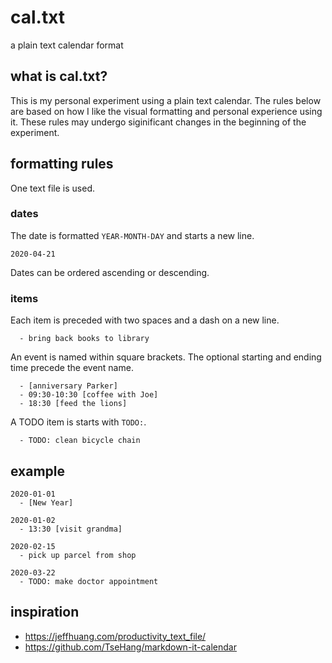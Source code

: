 # cal.txt
a plain text calendar format

## what is cal.txt?
This is my personal experiment using a plain text calendar. The rules below are
based on how I like the visual formatting and personal experience using it.
These rules may undergo siginificant changes in the beginning of the
experiment.

## formatting rules
One text file is used.

### dates
The date is formatted `YEAR-MONTH-DAY` and starts a new line.

    2020-04-21

Dates can be ordered ascending or descending.

### items
Each item is preceded with two spaces and a dash on a new line.

      - bring back books to library

An event is named within square brackets. The optional starting and ending time
precede the event name.

      - [anniversary Parker]
      - 09:30-10:30 [coffee with Joe]
      - 18:30 [feed the lions]

A TODO item is starts with `TODO:`.

      - TODO: clean bicycle chain

## example

    2020-01-01
      - [New Year]

    2020-01-02
      - 13:30 [visit grandma]

    2020-02-15
      - pick up parcel from shop

    2020-03-22
      - TODO: make doctor appointment

## inspiration
- https://jeffhuang.com/productivity_text_file/
- https://github.com/TseHang/markdown-it-calendar
